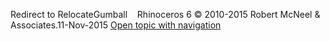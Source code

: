 ---
---

Redirect to RelocateGumball&#160;
&#160;
Rhinoceros 6 © 2010-2015 Robert McNeel &amp; Associates.11-Nov-2015
 [Open topic with navigation](relocategumball.html) 

